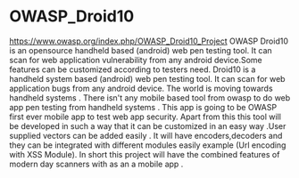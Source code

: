 # OWASP_Droid10
https://www.owasp.org/index.php/OWASP_Droid10_Project
OWASP Droid10 is an opensource  handheld based (android) web pen testing tool. It can scan for web application vulnerability from any android device.Some features can be customized according to testers need.
Droid10 is a handheld system based (android) web pen testing tool. It can scan for web application bugs from any android device. The world is moving towards handheld systems . There isn't any mobile based tool from owasp to do web app pen testing from handheld systems . This app is going to be OWASP first ever mobile app to test web app security. Apart from this this tool will be developed in such a way that it can be customized in an easy way .User supplied vectors can be added easily . It will have encoders,decoders and they can be integrated with different modules easily example (Url encoding with XSS Module). In short this project will have the combined features of modern day scanners with as an a mobile app . 
